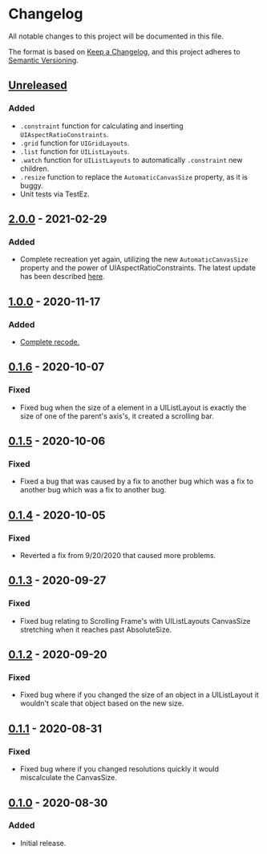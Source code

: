 # Changelog
All notable changes to this project will be documented in this file.

The format is based on [Keep a Changelog](https://keepachangelog.com/en/1.0.0/),
and this project adheres to [Semantic Versioning](https://semver.org/spec/v2.0.0.html).

## [Unreleased]
### Added
- `.constraint` function for calculating and inserting `UIAspectRatioConstraints`.
- `.grid` function for `UIGridLayouts`.
- `.list` function for `UIListLayouts`.
- `.watch` function for `UIListLayouts` to automatically `.constraint` new children.
- `.resize` function to replace the `AutomaticCanvasSize` property, as it is buggy.
- Unit tests via TestEz.

## [2.0.0] - 2021-02-29
### Added
- Complete recreation yet again, utilizing the new `AutomaticCanvasSize` property and the power of
  UIAspectRatioConstraints. The latest update has been described [here](https://devforum.roblox.com/t/layoututil-automatically-sizes-a-scrollingframes-uigridlayout-uilistlayout/720840/46?u=iinemo).

## [1.0.0] - 2020-11-17
### Added
- [Complete recode.](https://devforum.roblox.com/t/layoututil-automatically-sizes-a-scrollingframes-uigridlayout-uilistlayout/720840/36?u=iinemo)

## [0.1.6] - 2020-10-07
### Fixed
- Fixed bug when the size of a element in a UIListLayout is exactly the size of one of the parent's axis's, it created a scrolling bar.

## [0.1.5] - 2020-10-06
### Fixed
- Fixed a bug that was caused by a fix to another bug which was a fix to another bug which was a fix to another bug.

## [0.1.4] - 2020-10-05
### Fixed
- Reverted a fix from 9/20/2020 that caused more problems.

## [0.1.3] - 2020-09-27
### Fixed
- Fixed bug relating to Scrolling Frame's with UIListLayouts CanvasSize stretching when it reaches past AbsoluteSize.

## [0.1.2] - 2020-09-20
### Fixed
- Fixed bug where if you changed the size of an object in a UIListLayout it wouldn't scale that object based on the new size.

## [0.1.1] - 2020-08-31
### Fixed
- Fixed bug where if you changed resolutions quickly it would miscalculate the CanvasSize.

## [0.1.0] - 2020-08-30
### Added
- Initial release.

[Unreleased]: https://github.com/ok-nick/LayoutUtil/compare/v2.0.0...HEAD
[2.0.0]: https://github.com/ok-nick/LayoutUtil/compare/v1.0.0...v2.0.0
[1.0.0]: https://github.com/ok-nick/LayoutUtil/compare/v0.1.6...v1.0.0
[0.1.6]: https://github.com/ok-nick/LayoutUtil/compare/v0.1.5...v0.1.6
[0.1.5]: https://github.com/ok-nick/LayoutUtil/compare/v0.1.4...v0.1.5
[0.1.4]: https://github.com/ok-nick/LayoutUtil/compare/v0.1.3...v0.1.4
[0.1.3]: https://github.com/ok-nick/LayoutUtil/compare/v0.1.2...v0.1.3
[0.1.2]: https://github.com/ok-nick/LayoutUtil/compare/v0.1.1...v0.1.2
[0.1.1]: https://github.com/ok-nick/LayoutUtil/compare/v0.1...v0.1.1
[0.1.0]: https://github.com/ok-nick/LayoutUtil/releases/tag/v0.1
